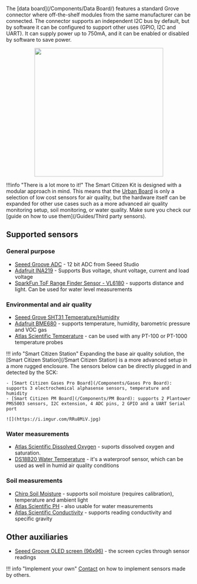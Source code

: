 The [data board](/Components/Data Board/) features a standard Grove connector where off-the-shelf modules from the same manufacturer can be connected. The connector supports an independent I2C bus by default, but by software it can be configured to support other uses (GPIO, I2C and UART). It can supply power up to 750mA, and it can be enabled or disabled by software to save power.

<div style="text-align: center">
    <img src="https://i.imgur.com/5nEc922.jpg" width="350px">
</div>

!!!info "There is a lot more to it!"
    The Smart Citizen Kit is designed with a modular approach in mind. This means that the [Urban Board](/Components/Urban%20Sensor%20Board/) is only a selection of low cost sensors for air quality, but the hardware itself can be expanded for other use cases such as a more advanced air quality monitoring setup, soil monitoring, or water quality. Make sure you check our [guide on how to use them](/Guides/Third party sensors).

## Supported sensors

### General purpose

- [Seeed Groove ADC](http://wiki.seeedstudio.com/Grove-I2C_ADC/) - 12 bit ADC from Seeed Studio
- [Adafruit INA219](https://www.adafruit.com/product/904) - Supports Bus voltage, shunt voltage, current and load voltage
- [SparkFun ToF Range Finder Sensor - VL6180](https://www.sparkfun.com/products/12785) - supports distance and light. Can be used for water level measurements

### Environmental and air quality

- [Seeed Grove SHT31 Temperature/Humidity](https://www.seeedstudio.com/Grove-Temperature-Humidity-Sensor-SHT31.html)
- [Adafruit BME680](https://www.adafruit.com/product/3660) - supports temperature, humidity, barometric pressure and VOC gas
- [Atlas Scientific Temperature](https://www.atlas-scientific.com/product_pages/kits/temp_kit.html) - can be used with any PT-100 or PT-1000 temperature probes

!!! info "Smart Citizen Station"
    Expanding the base air quality solution, the [Smart Citizen Station](/Smart Citizen Station) is a more advanced setup in a more rugged enclosure. The sensors below can be directly plugged in and detected by the SCK:

    - [Smart Citizen Gases Pro Board](/Components/Gases Pro Board): supports 3 electrochemical alphasense sensors, temperature and humidity 
    - [Smart Citizen PM Board](/Components/PM Board): supports 2 Plantower PMS5003 sensors, I2C extension, 4 ADC pins, 2 GPIO and a UART Serial port

    ![](https://i.imgur.com/RRu8MiV.jpg)

### Water measurements

- [Atlas Scientific Dissolved Oxygen](https://www.atlas-scientific.com/product_pages/kits/do_kit.html) - suports dissolved oxygen and saturation.
- [DS18B20 Water Temperature](https://www.adafruit.com/product/381) - it's a waterproof sensor, which can be used as well in humid air quality conditions

### Soil measurements

- [Chirp Soil Moisture](https://www.tindie.com/products/miceuz/i2c-soil-moisture-sensor/) - supports soil moisture (requires calibration), temperature and ambient light
- [Atlas Scientific PH](https://www.atlas-scientific.com/product_pages/kits/ph-kit.html) - also usable for water measurements
- [Atlas Scientific Conductivity](https://www.atlas-scientific.com/product_pages/kits/ec_k1_0_kit.html) - supports reading conductivity and specific gravity

## Other auxiliaries

- [Seeed Groove OLED screen (96x96)](http://wiki.seeedstudio.com/Grove-OLED_Display_1.12inch/) - the screen cycles through sensor readings

!!! info "Implement your own"
    [Contact](mailto:support@smartcitizen.me) on how to implement sensors made by others.